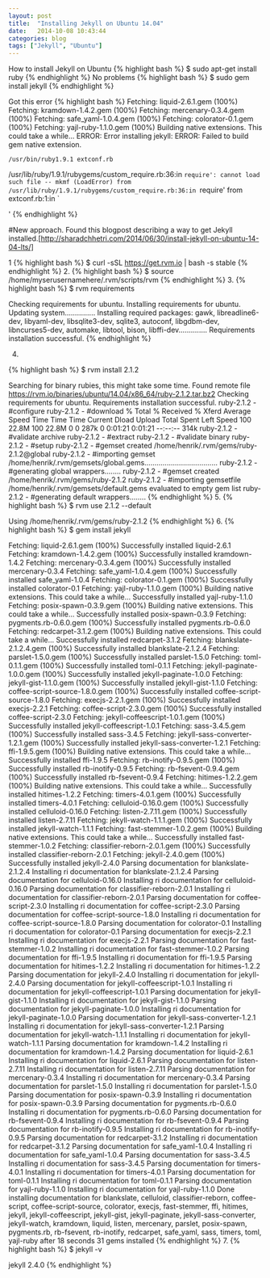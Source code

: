```yaml
---
layout: post
title:  "Installing Jekyll on Ubuntu 14.04"
date:   2014-10-08 10:43:44
categories: blog
tags: ["Jekyll", "Ubuntu"]
---
```


How to install Jekyll on Ubuntu
{% highlight bash %}
$ sudo apt-get install ruby
{% endhighlight %}
No problems
{% highlight bash %}
$ sudo gem install jekyll
{% endhighlight %}

Got this error
{% highlight bash %}
Fetching: liquid-2.6.1.gem (100%)
Fetching: kramdown-1.4.2.gem (100%)
Fetching: mercenary-0.3.4.gem (100%)
Fetching: safe_yaml-1.0.4.gem (100%)
Fetching: colorator-0.1.gem (100%)
Fetching: yajl-ruby-1.1.0.gem (100%)
Building native extensions.  This could take a while...
ERROR:  Error installing jekyll:
	ERROR: Failed to build gem native extension.

	/usr/bin/ruby1.9.1 extconf.rb
/usr/lib/ruby/1.9.1/rubygems/custom_require.rb:36:in `require': cannot load such file -- mkmf (LoadError)
	from /usr/lib/ruby/1.9.1/rubygems/custom_require.rb:36:in `require'
	from extconf.rb:1:in `<main>'
{% endhighlight %}

#New approach. 
Found this blogpost describing a way to get Jekyll installed.[http://sharadchhetri.com/2014/06/30/install-jekyll-on-ubuntu-14-04-lts/]

1
{% highlight bash %}
$ curl -sSL https://get.rvm.io | bash -s stable
{% endhighlight %}
2.
{% highlight bash %}
$ source /home/myserusernamehere/.rvm/scripts/rvm
{% endhighlight %}
3.
{% highlight bash %}
$ rvm requirements

Checking requirements for ubuntu.
Installing requirements for ubuntu.
Updating system...............
Installing required packages: gawk, libreadline6-dev, libyaml-dev, libsqlite3-dev, sqlite3, autoconf, libgdbm-dev, libncurses5-dev, automake, libtool, bison, libffi-dev..............
Requirements installation successful.
{% endhighlight %}

4. 
{% highlight bash %}
$ rvm install 2.1.2

Searching for binary rubies, this might take some time.
Found remote file https://rvm.io/binaries/ubuntu/14.04/x86_64/ruby-2.1.2.tar.bz2
Checking requirements for ubuntu.
Requirements installation successful.
ruby-2.1.2 - #configure
ruby-2.1.2 - #download
  % Total    % Received % Xferd  Average Speed   Time    Time     Time  Current
	                         Dload  Upload   Total   Spent    Left  Speed
100 22.8M  100 22.8M    0     0   287k      0  0:01:21  0:01:21 --:--:--  314k
ruby-2.1.2 - #validate archive
ruby-2.1.2 - #extract
ruby-2.1.2 - #validate binary
ruby-2.1.2 - #setup
ruby-2.1.2 - #gemset created /home/henrik/.rvm/gems/ruby-2.1.2@global
ruby-2.1.2 - #importing gemset /home/henrik/.rvm/gemsets/global.gems....................................
ruby-2.1.2 - #generating global wrappers........
ruby-2.1.2 - #gemset created /home/henrik/.rvm/gems/ruby-2.1.2
ruby-2.1.2 - #importing gemsetfile /home/henrik/.rvm/gemsets/default.gems evaluated to empty gem list
ruby-2.1.2 - #generating default wrappers........
{% endhighlight %}
5.
{% highlight bash %}
$ rvm use 2.1.2 --default

Using /home/henrik/.rvm/gems/ruby-2.1.2
{% endhighlight %}
6.
{% highlight bash %}
$ gem install jekyll

Fetching: liquid-2.6.1.gem (100%)
Successfully installed liquid-2.6.1
Fetching: kramdown-1.4.2.gem (100%)
Successfully installed kramdown-1.4.2
Fetching: mercenary-0.3.4.gem (100%)
Successfully installed mercenary-0.3.4
Fetching: safe_yaml-1.0.4.gem (100%)
Successfully installed safe_yaml-1.0.4
Fetching: colorator-0.1.gem (100%)
Successfully installed colorator-0.1
Fetching: yajl-ruby-1.1.0.gem (100%)
Building native extensions.  This could take a while...
Successfully installed yajl-ruby-1.1.0
Fetching: posix-spawn-0.3.9.gem (100%)
Building native extensions.  This could take a while...
Successfully installed posix-spawn-0.3.9
Fetching: pygments.rb-0.6.0.gem (100%)
Successfully installed pygments.rb-0.6.0
Fetching: redcarpet-3.1.2.gem (100%)
Building native extensions.  This could take a while...
Successfully installed redcarpet-3.1.2
Fetching: blankslate-2.1.2.4.gem (100%)
Successfully installed blankslate-2.1.2.4
Fetching: parslet-1.5.0.gem (100%)
Successfully installed parslet-1.5.0
Fetching: toml-0.1.1.gem (100%)
Successfully installed toml-0.1.1
Fetching: jekyll-paginate-1.0.0.gem (100%)
Successfully installed jekyll-paginate-1.0.0
Fetching: jekyll-gist-1.1.0.gem (100%)
Successfully installed jekyll-gist-1.1.0
Fetching: coffee-script-source-1.8.0.gem (100%)
Successfully installed coffee-script-source-1.8.0
Fetching: execjs-2.2.1.gem (100%)
Successfully installed execjs-2.2.1
Fetching: coffee-script-2.3.0.gem (100%)
Successfully installed coffee-script-2.3.0
Fetching: jekyll-coffeescript-1.0.1.gem (100%)
Successfully installed jekyll-coffeescript-1.0.1
Fetching: sass-3.4.5.gem (100%)
Successfully installed sass-3.4.5
Fetching: jekyll-sass-converter-1.2.1.gem (100%)
Successfully installed jekyll-sass-converter-1.2.1
Fetching: ffi-1.9.5.gem (100%)
Building native extensions.  This could take a while...
Successfully installed ffi-1.9.5
Fetching: rb-inotify-0.9.5.gem (100%)
Successfully installed rb-inotify-0.9.5
Fetching: rb-fsevent-0.9.4.gem (100%)
Successfully installed rb-fsevent-0.9.4
Fetching: hitimes-1.2.2.gem (100%)
Building native extensions.  This could take a while...
Successfully installed hitimes-1.2.2
Fetching: timers-4.0.1.gem (100%)
Successfully installed timers-4.0.1
Fetching: celluloid-0.16.0.gem (100%)
Successfully installed celluloid-0.16.0
Fetching: listen-2.7.11.gem (100%)
Successfully installed listen-2.7.11
Fetching: jekyll-watch-1.1.1.gem (100%)
Successfully installed jekyll-watch-1.1.1
Fetching: fast-stemmer-1.0.2.gem (100%)
Building native extensions.  This could take a while...
Successfully installed fast-stemmer-1.0.2
Fetching: classifier-reborn-2.0.1.gem (100%)
Successfully installed classifier-reborn-2.0.1
Fetching: jekyll-2.4.0.gem (100%)
Successfully installed jekyll-2.4.0
Parsing documentation for blankslate-2.1.2.4
Installing ri documentation for blankslate-2.1.2.4
Parsing documentation for celluloid-0.16.0
Installing ri documentation for celluloid-0.16.0
Parsing documentation for classifier-reborn-2.0.1
Installing ri documentation for classifier-reborn-2.0.1
Parsing documentation for coffee-script-2.3.0
Installing ri documentation for coffee-script-2.3.0
Parsing documentation for coffee-script-source-1.8.0
Installing ri documentation for coffee-script-source-1.8.0
Parsing documentation for colorator-0.1
Installing ri documentation for colorator-0.1
Parsing documentation for execjs-2.2.1
Installing ri documentation for execjs-2.2.1
Parsing documentation for fast-stemmer-1.0.2
Installing ri documentation for fast-stemmer-1.0.2
Parsing documentation for ffi-1.9.5
Installing ri documentation for ffi-1.9.5
Parsing documentation for hitimes-1.2.2
Installing ri documentation for hitimes-1.2.2
Parsing documentation for jekyll-2.4.0
Installing ri documentation for jekyll-2.4.0
Parsing documentation for jekyll-coffeescript-1.0.1
Installing ri documentation for jekyll-coffeescript-1.0.1
Parsing documentation for jekyll-gist-1.1.0
Installing ri documentation for jekyll-gist-1.1.0
Parsing documentation for jekyll-paginate-1.0.0
Installing ri documentation for jekyll-paginate-1.0.0
Parsing documentation for jekyll-sass-converter-1.2.1
Installing ri documentation for jekyll-sass-converter-1.2.1
Parsing documentation for jekyll-watch-1.1.1
Installing ri documentation for jekyll-watch-1.1.1
Parsing documentation for kramdown-1.4.2
Installing ri documentation for kramdown-1.4.2
Parsing documentation for liquid-2.6.1
Installing ri documentation for liquid-2.6.1
Parsing documentation for listen-2.7.11
Installing ri documentation for listen-2.7.11
Parsing documentation for mercenary-0.3.4
Installing ri documentation for mercenary-0.3.4
Parsing documentation for parslet-1.5.0
Installing ri documentation for parslet-1.5.0
Parsing documentation for posix-spawn-0.3.9
Installing ri documentation for posix-spawn-0.3.9
Parsing documentation for pygments.rb-0.6.0
Installing ri documentation for pygments.rb-0.6.0
Parsing documentation for rb-fsevent-0.9.4
Installing ri documentation for rb-fsevent-0.9.4
Parsing documentation for rb-inotify-0.9.5
Installing ri documentation for rb-inotify-0.9.5
Parsing documentation for redcarpet-3.1.2
Installing ri documentation for redcarpet-3.1.2
Parsing documentation for safe_yaml-1.0.4
Installing ri documentation for safe_yaml-1.0.4
Parsing documentation for sass-3.4.5
Installing ri documentation for sass-3.4.5
Parsing documentation for timers-4.0.1
Installing ri documentation for timers-4.0.1
Parsing documentation for toml-0.1.1
Installing ri documentation for toml-0.1.1
Parsing documentation for yajl-ruby-1.1.0
Installing ri documentation for yajl-ruby-1.1.0
Done installing documentation for blankslate, celluloid, classifier-reborn, coffee-script, coffee-script-source, colorator, execjs, fast-stemmer, ffi, hitimes, jekyll, jekyll-coffeescript, jekyll-gist, jekyll-paginate, jekyll-sass-converter, jekyll-watch, kramdown, liquid, listen, mercenary, parslet, posix-spawn, pygments.rb, rb-fsevent, rb-inotify, redcarpet, safe_yaml, sass, timers, toml, yajl-ruby after 18 seconds
31 gems installed
{% endhighlight %}
7.
{% highlight bash %}
$ jekyll -v
	
jekyll 2.4.0
{% endhighlight %}